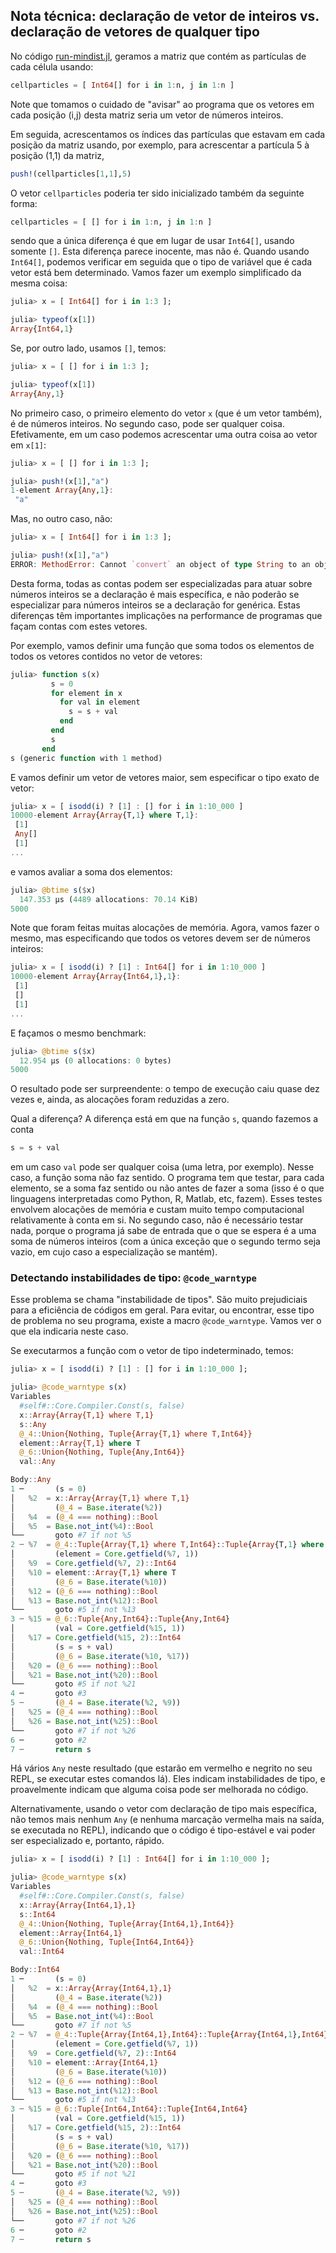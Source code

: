 
## Nota técnica: declaração de vetor de inteiros vs. declaração de vetores de qualquer tipo

No código [run-mindist.jl](./run-mindist.jl), geramos a matriz que
contém as partículas de cada célula usando:

```julia
cellparticles = [ Int64[] for i in 1:n, j in 1:n ]

``` 

Note que tomamos o cuidado de "avisar" ao programa que os vetores em
cada posição (i,j) desta matriz seria um vetor de números inteiros.

Em seguida, acrescentamos os índices das partículas que estavam em cada
posição da matriz usando, por exemplo, para acrescentar a partícula 5 à
posição (1,1) da matriz,

```julia
push!(cellparticles[1,1],5)

```

O vetor `cellparticles` poderia ter sido inicializado também da seguinte
forma:

```julia
cellparticles = [ [] for i in 1:n, j in 1:n ]

``` 

sendo que a única diferença é que em lugar de usar `Int64[]`, usando
somente `[]`. Esta diferença parece inocente, mas não é. Quando usando
`Int64[]`, podemos verificar em seguida que o tipo de variável que é
cada vetor está bem determinado. Vamos fazer um exemplo simplificado da
mesma coisa:

```julia
julia> x = [ Int64[] for i in 1:3 ];

julia> typeof(x[1])
Array{Int64,1}

```

Se, por outro lado, usamos `[]`, temos:

```julia
julia> x = [ [] for i in 1:3 ];

julia> typeof(x[1])
Array{Any,1}

```

No primeiro caso, o primeiro elemento do vetor `x` (que é um vetor
também), é de números inteiros. No segundo caso, pode ser qualquer
coisa. Efetivamente, em um caso podemos acrescentar uma outra coisa ao
vetor em `x[1]`:

```julia
julia> x = [ [] for i in 1:3 ];

julia> push!(x[1],"a")
1-element Array{Any,1}:
 "a"

```

Mas, no outro caso, não:

```julia
julia> x = [ Int64[] for i in 1:3 ];

julia> push!(x[1],"a")
ERROR: MethodError: Cannot `convert` an object of type String to an object of type Int64

```

Desta forma, todas as contas podem ser especializadas para atuar sobre
números inteiros se a declaração é mais específica, e não poderão se
especializar para números inteiros se a declaração for genérica. Estas
diferenças têm importantes implicações na performance de programas que
façam contas com estes vetores. 

Por exemplo, vamos definir uma função que soma todos os elementos de
todos os vetores contidos no vetor de vetores:

```julia
julia> function s(x)
         s = 0 
         for element in x
           for val in element
             s = s + val
           end
         end
         s
       end
s (generic function with 1 method)

```

E vamos definir um vetor de vetores maior, sem especificar o tipo exato
de vetor:

```julia
julia> x = [ isodd(i) ? [1] : [] for i in 1:10_000 ]
10000-element Array{Array{T,1} where T,1}:
 [1]
 Any[]
 [1]
...

```

e vamos avaliar a soma dos elementos:

```julia
julia> @btime s($x)
  147.353 μs (4489 allocations: 70.14 KiB)
5000

```

Note que foram feitas muitas alocações de memória. Agora, vamos fazer o
mesmo, mas especificando que todos os vetores devem ser de números
inteiros: 

```julia
julia> x = [ isodd(i) ? [1] : Int64[] for i in 1:10_000 ]
10000-element Array{Array{Int64,1},1}:
 [1]
 []
 [1]
...

```

E façamos o mesmo benchmark:

```julia
julia> @btime s($x)
  12.954 μs (0 allocations: 0 bytes)
5000

```

O resultado pode ser surpreendente: o tempo de execução caiu quase dez
vezes e, ainda, as alocações foram reduzidas a zero. 

Qual a diferença? A diferença está em que na função `s`, quando fazemos
a conta  

```julia
s = s + val

```

em um caso `val` pode ser qualquer coisa (uma letra, por exemplo). Nesse
caso, a função soma não faz sentido. O programa tem que testar, para
cada elemento, se a soma faz sentido ou não antes de fazer a soma (isso
é o que linguagens interpretadas como Python, R, Matlab, etc, fazem).
Esses testes envolvem alocações de memória e custam muito tempo
computacional relativamente à conta em si. No segundo caso, não é
necessário testar nada, porque o programa já sabe de entrada que o que
se espera é a uma soma de números inteiros (com a única exceção que o
segundo termo seja vazio, em cujo caso a especialização se mantém). 

### Detectando instabilidades de tipo: `@code_warntype` 

Esse problema se chama "instabilidade de tipos". São muito prejudiciais
para a eficiência de códigos em geral. Para evitar, ou encontrar, esse
tipo de problema no seu programa, existe a macro `@code_warntype`.
Vamos ver o que ela indicaria neste caso.

Se executarmos a função com o vetor de tipo indeterminado, temos:

```julia
julia> x = [ isodd(i) ? [1] : [] for i in 1:10_000 ];

julia> @code_warntype s(x)
Variables
  #self#::Core.Compiler.Const(s, false)
  x::Array{Array{T,1} where T,1}
  s::Any
  @_4::Union{Nothing, Tuple{Array{T,1} where T,Int64}}
  element::Array{T,1} where T
  @_6::Union{Nothing, Tuple{Any,Int64}}
  val::Any

Body::Any
1 ─       (s = 0)
│   %2  = x::Array{Array{T,1} where T,1}
│         (@_4 = Base.iterate(%2))
│   %4  = (@_4 === nothing)::Bool
│   %5  = Base.not_int(%4)::Bool
└──       goto #7 if not %5
2 ┄ %7  = @_4::Tuple{Array{T,1} where T,Int64}::Tuple{Array{T,1} where T,Int64}
│         (element = Core.getfield(%7, 1))
│   %9  = Core.getfield(%7, 2)::Int64
│   %10 = element::Array{T,1} where T
│         (@_6 = Base.iterate(%10))
│   %12 = (@_6 === nothing)::Bool
│   %13 = Base.not_int(%12)::Bool
└──       goto #5 if not %13
3 ┄ %15 = @_6::Tuple{Any,Int64}::Tuple{Any,Int64}
│         (val = Core.getfield(%15, 1))
│   %17 = Core.getfield(%15, 2)::Int64
│         (s = s + val)
│         (@_6 = Base.iterate(%10, %17))
│   %20 = (@_6 === nothing)::Bool
│   %21 = Base.not_int(%20)::Bool
└──       goto #5 if not %21
4 ─       goto #3
5 ┄       (@_4 = Base.iterate(%2, %9))
│   %25 = (@_4 === nothing)::Bool
│   %26 = Base.not_int(%25)::Bool
└──       goto #7 if not %26
6 ─       goto #2
7 ┄       return s

```

Há vários `Any` neste resultado (que estarão em vermelho e negrito no
seu REPL, se executar estes comandos lá). Eles indicam instabilidades de
tipo, e proavelmente indicam que alguma coisa pode ser melhorada no
código.

Alternativamente, usando o vetor com declaração de tipo mais específica,
não temos mais nenhum `Any` (e nenhuma marcação vermelha mais na saída,
se executada no REPL), indicando que o código é tipo-estável e vai poder
ser especializado e, portanto, rápido.

```julia
julia> x = [ isodd(i) ? [1] : Int64[] for i in 1:10_000 ];

julia> @code_warntype s(x)
Variables
  #self#::Core.Compiler.Const(s, false)
  x::Array{Array{Int64,1},1}
  s::Int64
  @_4::Union{Nothing, Tuple{Array{Int64,1},Int64}}
  element::Array{Int64,1}
  @_6::Union{Nothing, Tuple{Int64,Int64}}
  val::Int64

Body::Int64
1 ─       (s = 0)
│   %2  = x::Array{Array{Int64,1},1}
│         (@_4 = Base.iterate(%2))
│   %4  = (@_4 === nothing)::Bool
│   %5  = Base.not_int(%4)::Bool
└──       goto #7 if not %5
2 ┄ %7  = @_4::Tuple{Array{Int64,1},Int64}::Tuple{Array{Int64,1},Int64}
│         (element = Core.getfield(%7, 1))
│   %9  = Core.getfield(%7, 2)::Int64
│   %10 = element::Array{Int64,1}
│         (@_6 = Base.iterate(%10))
│   %12 = (@_6 === nothing)::Bool
│   %13 = Base.not_int(%12)::Bool
└──       goto #5 if not %13
3 ┄ %15 = @_6::Tuple{Int64,Int64}::Tuple{Int64,Int64}
│         (val = Core.getfield(%15, 1))
│   %17 = Core.getfield(%15, 2)::Int64
│         (s = s + val)
│         (@_6 = Base.iterate(%10, %17))
│   %20 = (@_6 === nothing)::Bool
│   %21 = Base.not_int(%20)::Bool
└──       goto #5 if not %21
4 ─       goto #3
5 ┄       (@_4 = Base.iterate(%2, %9))
│   %25 = (@_4 === nothing)::Bool
│   %26 = Base.not_int(%25)::Bool
└──       goto #7 if not %26
6 ─       goto #2
7 ┄       return s

```
















